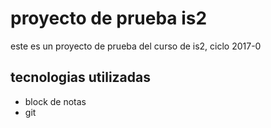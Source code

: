 # proyecto de prueba is2
este es un proyecto de prueba del curso de is2, ciclo 2017-0

## tecnologias utilizadas

- block de notas
- git